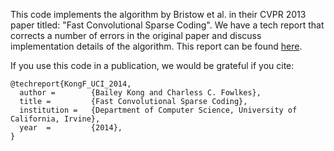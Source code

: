 This code implements the algorithm by Bristow et al. in their CVPR 2013 paper titled: "Fast Convolutional Sparse Coding". We have a tech report that corrects a number of errors in the original paper and discuss implementation details of the algorithm. This report can be found <a href="http://baileykong.com/wp-content/uploads/2014/11/techreport.pdf">here</a>.

If you use this code in a publication, we would be grateful if you cite:
```
@techreport{KongF_UCI_2014,
  author =        {Bailey Kong and Charless C. Fowlkes},
  title =         {Fast Convolutional Sparse Coding},
  institution =   {Department of Computer Science, University of California, Irvine},
  year  =         {2014},
}
```

